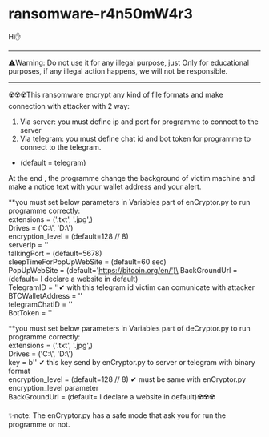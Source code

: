 # ransomware-r4n50mW4r3
Hi✋
************************************************************************************************************************************************
⚠️Warning: Do not use it for any illegal purpose, just Only for educational purposes, if any illegal action happens, we will not be responsible.
************************************************************************************************************************************************

☢️☢️☢️This ransomware encrypt any kind of file formats and make connection with attacker with 2 way:
 1. Via server: you must define ip and port for programme to connect to the server
 2. Via telegram: you must define chat id and bot token for programme to connect to the telegram.
 * (default = telegram)

At the end , the programme change the background of victim machine and make a notice text with your wallet address and your alert.

**you must set below parameters in Variables part of enCryptor.py to run programme correctly:\
extensions = ('.txt', '.jpg',)\
Drives = ('C:\\', 'D:\\')\
encryption_level = (default=128 // 8)\
serverIp = ''\
talkingPort = (default=5678)\
sleepTimeForPopUpWebSite = (default=60 sec)\
PopUpWebSite = (default='https://bitcoin.org/en/')\
BackGroundUrl = (default= I declare a website in default)\
TelegramID = ''✔ with this telegram id victim can comunicate with attacker\
BTCWalletAddress = ''\
telegramChatID = ''\
BotToken = ''

**you must set below parameters in Variables part of deCryptor.py to run programme correctly:\
extensions = ('.txt', '.jpg',)\
Drives = ('C:\\', 'D:\\')\
key = b'' ✔ this key send by enCryptor.py to server or telegram with binary format\
encryption_level = (default=128 // 8) ✔ must be same with enCryptor.py encryption_level parameter\
BackGroundUrl = (default= I declare a website in default)☢️☢️☢️

✨note: The enCryptor.py has a safe mode that ask you for run the programme or not. 
